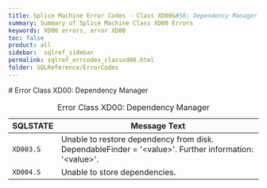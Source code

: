 ```yaml
---
title: Splice Machine Error Codes - Class XD00&#58; Dependency Manager
summary: Summary of Splice Machine Class XD00 Errors
keywords: XD00 errors, error XD00
toc: false
product: all
sidebar:  sqlref_sidebar
permalink: sqlref_errcodes_classxd00.html
folder: SQLReference/ErrorCodes
---
```

<section>
<div class="TopicContent" data-swiftype-index="true" markdown="1">
# Error Class XD00: Dependency Manager

<table>
                <caption>Error Class XD00: Dependency Manager</caption>
                <thead>
                    <tr>
                        <th>SQLSTATE</th>
                        <th>Message Text</th>
                    </tr>
                </thead>
                <tbody>
                    <tr>
                        <td><code>XD003.S</code></td>
                        <td>Unable to restore dependency from disk. DependableFinder = '<span class="VarName">&lt;value&gt;</span>'. Further information: '<span class="VarName">&lt;value&gt;</span>'.</td>
                    </tr>
                    <tr>
                        <td><code>XD004.S</code></td>
                        <td>Unable to store dependencies.</td>
                    </tr>
                </tbody>
            </table>
</div>
</section>

